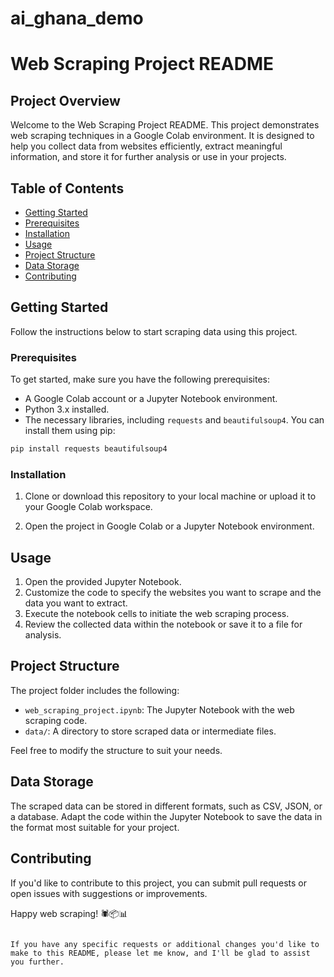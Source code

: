 # ai_ghana_demo


# Web Scraping Project README

## Project Overview

Welcome to the Web Scraping Project README. This project demonstrates web scraping techniques in a Google Colab environment. It is designed to help you collect data from websites efficiently, extract meaningful information, and store it for further analysis or use in your projects.

## Table of Contents

- [Getting Started](#getting-started)
- [Prerequisites](#prerequisites)
- [Installation](#installation)
- [Usage](#usage)
- [Project Structure](#project-structure)
- [Data Storage](#data-storage)
- [Contributing](#contributing)

## Getting Started

Follow the instructions below to start scraping data using this project.

### Prerequisites

To get started, make sure you have the following prerequisites:

- A Google Colab account or a Jupyter Notebook environment.
- Python 3.x installed.
- The necessary libraries, including `requests` and `beautifulsoup4`. You can install them using pip:

```bash
pip install requests beautifulsoup4
```

### Installation

1. Clone or download this repository to your local machine or upload it to your Google Colab workspace.

2. Open the project in Google Colab or a Jupyter Notebook environment.

## Usage

1. Open the provided Jupyter Notebook.
2. Customize the code to specify the websites you want to scrape and the data you want to extract.
3. Execute the notebook cells to initiate the web scraping process.
4. Review the collected data within the notebook or save it to a file for analysis.

## Project Structure

The project folder includes the following:

- `web_scraping_project.ipynb`: The Jupyter Notebook with the web scraping code.
- `data/`: A directory to store scraped data or intermediate files.

Feel free to modify the structure to suit your needs.

## Data Storage

The scraped data can be stored in different formats, such as CSV, JSON, or a database. Adapt the code within the Jupyter Notebook to save the data in the format most suitable for your project.

## Contributing

If you'd like to contribute to this project, you can submit pull requests or open issues with suggestions or improvements.



Happy web scraping! 🕷️📦📊
```

If you have any specific requests or additional changes you'd like to make to this README, please let me know, and I'll be glad to assist you further.

